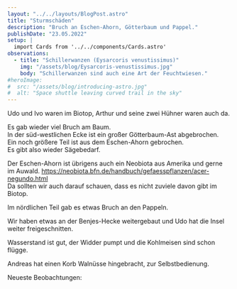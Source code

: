 ```yaml
---
layout: "../../layouts/BlogPost.astro"
title: "Sturmschäden"
description: "Bruch an Eschen-Ahorn, Götterbaum und Pappel."
publishDate: "23.05.2022"
setup: |
  import Cards from '../../components/Cards.astro'
observations:
  - title: "Schillerwanzen (Eysarcoris venustissimus)"
    img: "/assets/blog/Eysarcoris-venustissimus.jpg"
    body: "Schillerwanzen sind auch eine Art der Feuchtwiesen."
#heroImage:
#  src: "/assets/blog/introducing-astro.jpg"
#  alt: "Space shuttle leaving curved trail in the sky"
---
```


Udo und Ivo waren im Biotop, Arthur und seine zwei Hühner waren auch da.

Es gab wieder viel Bruch am Baum.  
In der süd-westlichen Ecke ist ein großer Götterbaum-Ast abgebrochen.  
Ein noch größere Teil ist aus dem Eschen-Ahorn gebrochen.  
Es gibt also wieder Sägebedarf.  

Der Eschen-Ahorn ist übrigens auch ein Neobiota aus Amerika und gerne im Auwald.
https://neobiota.bfn.de/handbuch/gefaesspflanzen/acer-negundo.html  
Da sollten wir auch darauf schauen, dass es nicht zuviele davon gibt im Biotop.

Im nördlichen Teil gab es etwas Bruch an den Pappeln.

Wir haben etwas an der Benjes-Hecke weitergebaut und Udo hat die Insel weiter freigeschnitten.

Wasserstand ist gut, der Widder pumpt und die Kohlmeisen sind schon flügge.

Andreas hat einen Korb Walnüsse hingebracht, zur Selbstbedienung.

Neueste Beobachtungen:

<Cards observations={frontmatter.observations} />
